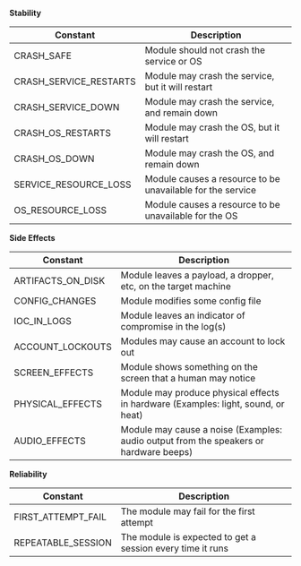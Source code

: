 **Stability**

| Constant         | Description    |
| -------------- | ------------- |
| CRASH_SAFE  | Module should not crash the service or OS |
| CRASH_SERVICE_RESTARTS | Module may crash the service, but it will restart |
| CRASH_SERVICE_DOWN | Module may crash the service, and remain down |
| CRASH_OS_RESTARTS | Module may crash the OS, but it will restart |
| CRASH_OS_DOWN | Module may crash the OS, and remain down |
| SERVICE_RESOURCE_LOSS | Module causes a resource to be unavailable for the service |
| OS_RESOURCE_LOSS | Module causes a resource to be unavailable for the OS |

**Side Effects**

| Constant         | Description    |
| -------------- | ------------- |
| ARTIFACTS_ON_DISK | Module leaves a payload, a dropper, etc, on the target machine |
| CONFIG_CHANGES | Module modifies some config file |
| IOC_IN_LOGS | Module leaves an indicator of compromise in the log(s) |
| ACCOUNT_LOCKOUTS | Modules may cause an account to lock out |
| SCREEN_EFFECTS | Module shows something on the screen that a human may notice |
| PHYSICAL_EFFECTS | Module may produce physical effects in hardware (Examples: light, sound, or heat) |
| AUDIO_EFFECTS | Module may cause a noise (Examples: audio output from the speakers or hardware beeps) |

**Reliability**

| Constant         | Description    |
| -------------- | ------------- |
| FIRST_ATTEMPT_FAIL | The module may fail for the first attempt |
| REPEATABLE_SESSION | The module is expected to get a session every time it runs |